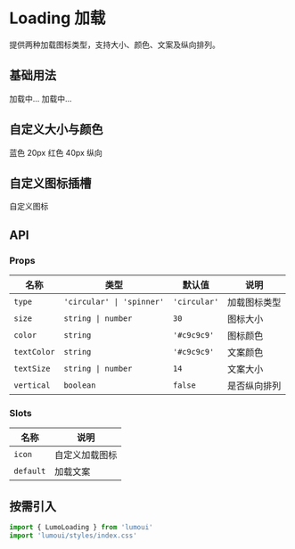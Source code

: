 # Loading 加载

提供两种加载图标类型，支持大小、颜色、文案及纵向排列。

## 基础用法
<demo-wrapper>
<LumoLoading>加载中...</LumoLoading>
<LumoLoading type="spinner">加载中...</LumoLoading>
</demo-wrapper>

## 自定义大小与颜色
<demo-wrapper>
<LumoLoading :size="20" color="#3b82f6">蓝色 20px</LumoLoading>
<LumoLoading :size="40" color="#ef4444" textColor="#ef4444" :vertical="true">红色 40px 纵向</LumoLoading>
</demo-wrapper>

## 自定义图标插槽
<LumoLoading>
  <template #icon>
    <svg width="24" height="24"><circle cx="12" cy="12" r="10" stroke="currentColor" fill="none"/></svg>
  </template>
  自定义图标
</LumoLoading>

## API

### Props
| 名称       | 类型                       | 默认值     | 说明                 |
| ---------- | -------------------------- | ---------- | -------------------- |
| `type`     | `'circular' \| 'spinner'`  | `'circular'` | 加载图标类型         |
| `size`     | `string \| number`         | `30`       | 图标大小             |
| `color`    | `string`                   | `'#c9c9c9'`| 图标颜色             |
| `textColor`| `string`                   | `'#c9c9c9'`| 文案颜色             |
| `textSize` | `string \| number`         | `14`       | 文案大小             |
| `vertical` | `boolean`                  | `false`    | 是否纵向排列         |

### Slots
| 名称     | 说明             |
| -------- | ---------------- |
| `icon`   | 自定义加载图标   |
| `default`| 加载文案         |

## 按需引入
```ts
import { LumoLoading } from 'lumoui'
import 'lumoui/styles/index.css'
```

<style scoped>
.demo-wrapper { display:flex; gap:12px; flex-wrap:wrap; align-items:center; margin:12px 0; }
</style>